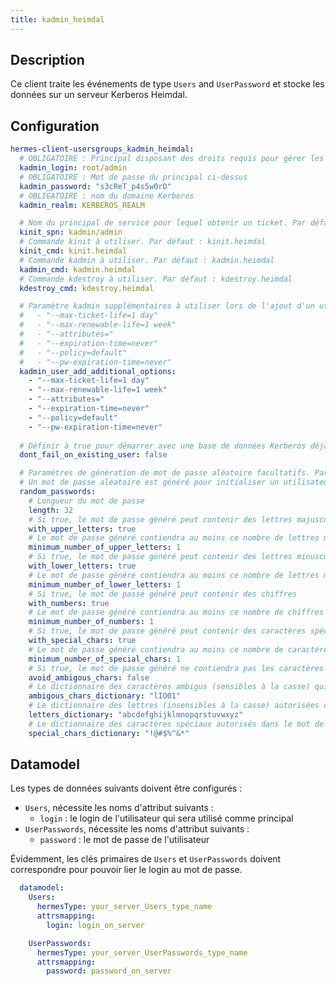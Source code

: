 ```yaml
---
title: kadmin_heimdal
---
```


## Description

Ce client traite les événements de type `Users` and `UserPassword` et stocke les données sur un serveur Kerberos Heimdal.

## Configuration

```yaml
hermes-client-usersgroups_kadmin_heimdal:
  # OBLIGATOIRE : Principal disposant des droits requis pour gérer les utilisateurs et les mots de passe dans kadmin
  kadmin_login: root/admin
  # OBLIGATOIRE : Mot de passe du principal ci-dessus
  kadmin_password: "s3cReT_p4s5w0rD"
  # OBLIGATOIRE : nom du domaine Kerberos
  kadmin_realm: KERBEROS_REALM

  # Nom du principal de service pour lequel obtenir un ticket. Par défaut : kadmin/admin
  kinit_spn: kadmin/admin
  # Commande kinit à utiliser. Par défaut : kinit.heimdal
  kinit_cmd: kinit.heimdal
  # Commande kadmin à utiliser. Par défaut : kadmin.heimdal
  kadmin_cmd: kadmin.heimdal
  # Commande kdestroy à utiliser. Par défaut : kdestroy.heimdal
  kdestroy_cmd: kdestroy.heimdal

  # Paramètre kadmin supplémentaires à utiliser lors de l'ajout d'un utilisateur. Doit être une liste de chaînes. Valeur par défaut :
  #   - "--max-ticket-life=1 day"
  #   - "--max-renewable-life=1 week"
  #   - "--attributes="
  #   - "--expiration-time=never"
  #   - "--policy=default"
  #   - "--pw-expiration-time=never"
  kadmin_user_add_additional_options:
    - "--max-ticket-life=1 day"
    - "--max-renewable-life=1 week"
    - "--attributes="
    - "--expiration-time=never"
    - "--policy=default"
    - "--pw-expiration-time=never"
  
  # Définir à true pour démarrer avec une base de données Kerberos déjà remplie. Valeur par défaut : false
  dont_fail_on_existing_user: false

  # Paramètres de génération de mot de passe aléatoire facultatifs. Par défaut : les valeurs spécifiées ci-dessous
  # Un mot de passe aléatoire est généré pour initialiser un utilisateur dont le mot de passe n'est pas encore disponible
  random_passwords:
    # Longueur du mot de passe
    length: 32
    # Si true, le mot de passe généré peut contenir des lettres majuscules
    with_upper_letters: true
    # Le mot de passe généré contiendra au moins ce nombre de lettres majuscules
    minimum_number_of_upper_letters: 1
    # Si true, le mot de passe généré peut contenir des lettres minuscules
    with_lower_letters: true
    # Le mot de passe généré contiendra au moins ce nombre de lettres minuscules
    minimum_number_of_lower_letters: 1
    # Si true, le mot de passe généré peut contenir des chiffres
    with_numbers: true
    # Le mot de passe généré contiendra au moins ce nombre de chiffres
    minimum_number_of_numbers: 1
    # Si true, le mot de passe généré peut contenir des caractères spéciaux
    with_special_chars: true
    # Le mot de passe généré contiendra au moins ce nombre de caractères spéciaux
    minimum_number_of_special_chars: 1
    # Si true, le mot de passe généré ne contiendra pas les caractères spécifiés dans 'ambigous_chars_dictionary'
    avoid_ambigous_chars: false
    # Le dictionnaire des caractères ambigus (sensibles à la casse) qui peuvent être interdits dans le mot de passe, même si certains sont présents dans d'autres dictionnaires
    ambigous_chars_dictionary: "lIO01"
    # Le dictionnaire des lettres (insensibles à la casse) autorisées dans le mot de passe
    letters_dictionary: "abcdefghijklmnopqrstuvwxyz"
    # Le dictionnaire des caractères spéciaux autorisés dans le mot de passe
    special_chars_dictionary: "!@#$%^&*"
```

## Datamodel

Les types de données suivants doivent être configurés :

- `Users`, nécessite les noms d'attribut suivants :
  - `login` : le login de l'utilisateur qui sera utilisé comme principal
- `UserPasswords`, nécessite les noms d'attribut suivants :
  - `password` : le mot de passe de l'utilisateur

Évidemment, les clés primaires de `Users` et `UserPasswords` doivent correspondre pour pouvoir lier le login au mot de passe.

```yaml
  datamodel:
    Users:
      hermesType: your_server_Users_type_name
      attrsmapping:
        login: login_on_server

    UserPasswords:
      hermesType: your_server_UserPasswords_type_name
      attrsmapping:
        password: password_on_server
```
